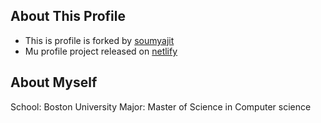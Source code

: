 ## About This Profile

* This is profile is forked by [soumyajit](https://github.com/soumyajit4419/Portfolio)
* Mu profile project released on [netlify](https://netlify.app/)

## About Myself

School: Boston University
Major: Master of Science in Computer science
